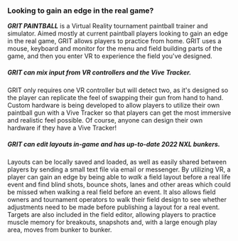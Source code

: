 ### Looking to gain an edge in the real game?

***GRIT PAINTBALL*** is a Virtual Reality tournament paintball trainer and
simulator. Aimed mostly at current paintball players looking to gain an edge in
the real game, GRIT allows players to practice from home. GRIT uses a mouse,
keyboard and monitor for the menu and field building parts of the game, and
then you enter VR to experience the field you've designed.

##### GRIT can mix input from VR controllers and the Vive Tracker.

GRIT only requires one VR controller but will detect two, as it's designed
so the player can replicate the feel of swapping their gun from hand to hand.
Custom hardware is being developed to allow players to utilize their own
paintball gun with a Vive Tracker so that players can get the most immersive
and realistic feel possible. Of course, anyone can design their own hardware if
they have a Vive Tracker!

##### GRIT can edit layouts in-game and has up-to-date 2022 NXL bunkers.

Layouts can be locally saved and loaded, as well as easily shared between
players by sending a small text file via email or messenger. By utilizing VR, a
player can gain an edge by being able to *walk* a field layout before a real
life event and find blind shots, bounce shots, lanes and other areas which
could be missed when walking a real field before an event. It also allows field
owners and tournament operators to walk their field design to see whether
adjustments need to be made before publishing a layout for a real event.
Targets are also included in the field editor, allowing players to practice
muscle memory for breakouts, snapshots and, with a large enough play area,
moves from bunker to bunker.
